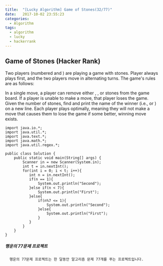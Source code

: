 ```yaml
---
title:  "[Lucky Algorithm] Game of Stones(32/77)"
date:   2017-10-02 23:55:23
categories:
  - Algorithm
tags:
  - algorithm
  - lucky
  - hackerrank
---
```

## Game of Stones (Hacker Rank)
Two players (numbered  and ) are playing a game with  stones. Player  always plays first, and the two players move in alternating turns. The game's rules are as follows:

In a single move, a player can remove either , , or  stones from the game board.
If a player is unable to make a move, that player loses the game.
Given the number of stones, find and print the name of the winner (i.e.,  or ) on a new line. Each player plays optimally, meaning they will not make a move that causes them to lose the game if some better, winning move exists.


```
import java.io.*;
import java.util.*;
import java.text.*;
import java.math.*;
import java.util.regex.*;

public class Solution {
    public static void main(String[] args) {
        Scanner in = new Scanner(System.in);
        int t = in.nextInt();
        for(int i = 0; i < t; i++){
           int n = in.nextInt();
           if(n == 1){
               System.out.println("Second");
           }else if(n < 7){
               System.out.println("First");
           }else{
               if(n%7 <= 1){
                   System.out.println("Second");
               }else{
                   System.out.println("First");
               }
           }
        }
    }
}
```

##### 행운의 77문제 프로젝트
```
  행운의 77문제 프로젝트는 한 달동안 알고리즘 문제 77개를 푸는 프로젝트입니다.
```
